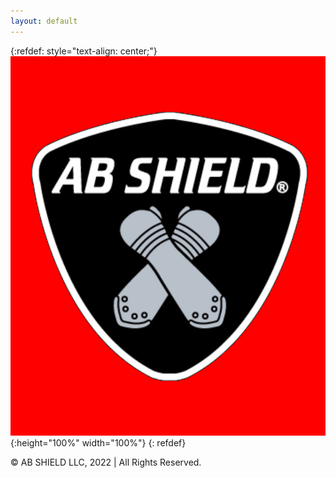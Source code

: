 ```yaml
---
layout: default
---
```

{:refdef: style="text-align: center;"}
![logo](logo_red.png){:height="100%" width="100%"}
{: refdef}


<p>&copy; AB SHIELD LLC, 2022 | All Rights Reserved. </p>
